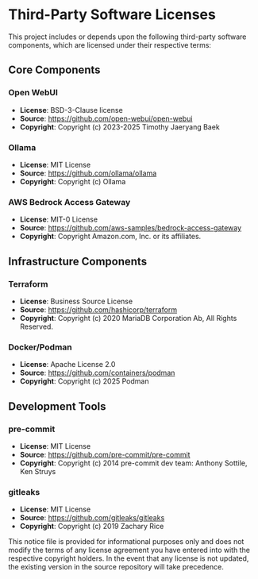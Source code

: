 # Third-Party Software Licenses

This project includes or depends upon the following third-party software components,
which are licensed under their respective terms:

## Core Components

### Open WebUI
- **License**: BSD-3-Clause license
- **Source**: https://github.com/open-webui/open-webui
- **Copyright**: Copyright (c) 2023-2025 Timothy Jaeryang Baek

### Ollama
- **License**: MIT License
- **Source**: https://github.com/ollama/ollama
- **Copyright**: Copyright (c) Ollama

### AWS Bedrock Access Gateway
- **License**: MIT-0 License
- **Source**: https://github.com/aws-samples/bedrock-access-gateway
- **Copyright**: Copyright Amazon.com, Inc. or its affiliates.

## Infrastructure Components

### Terraform
- **License**: Business Source License
- **Source**: https://github.com/hashicorp/terraform
- **Copyright**: Copyright (c) 2020 MariaDB Corporation Ab, All Rights Reserved.

### Docker/Podman
- **License**: Apache License 2.0
- **Source**: https://github.com/containers/podman
- **Copyright**: Copyright (c) 2025 Podman

## Development Tools

### pre-commit
- **License**: MIT License
- **Source**: https://github.com/pre-commit/pre-commit
- **Copyright**: Copyright (c) 2014 pre-commit dev team: Anthony Sottile, Ken Struys

### gitleaks
- **License**: MIT License
- **Source**: https://github.com/gitleaks/gitleaks
- **Copyright**: Copyright (c) 2019 Zachary Rice

This notice file is provided for informational purposes only and does not modify the terms of any license agreement you have entered into with the respective copyright holders. In the event that any license is not updated, the existing version in the source repository will take precedence.
